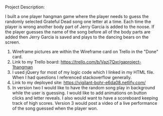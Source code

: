 Project Description:

I built a one player hangman game where the player needs to guess the randomly selected Grateful Dead song one letter at a time. Each time the player is wrong another body part of Jerry Garcia is added to the noose. If the player guesses the name of the song before all of the body parts are added then Jerry Garcia is saved and plays to the dancing bears on the screen. 

1. Wireframe pictures are within the Wireframe card on Trello in the "Done" card.
2. Link to my Trello board: https://trello.com/b/Vazj7Qxr/gaproject-1hangman
3. I used jQuery for most of my logic code which I linked in my HTML file. When I had questions I referenced stackoverflow generally. 
4. Link to my deployed site: https://vigilant-bohr-e6da08.netlify.com/
5. In version two I would like to have the random song play in background while the user is guessing. I would like to add animations on button clicks and letter reveals. I also would want to have a scoreboard keeping track of high scores. Version 3 would post a video of a live performance of the song guessed when the player won.

